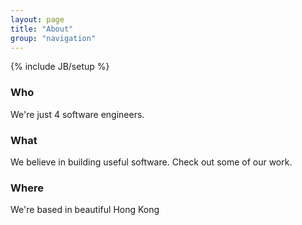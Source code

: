 ```yaml
---
layout: page
title: "About"
group: "navigation"
---
```

{% include JB/setup %}

### Who

We're just 4 software engineers.

### What

We believe in building useful software.  Check out some of our work.

### Where

We're based in beautiful Hong Kong
